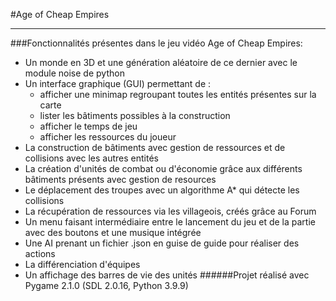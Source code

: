 #Age of Cheap Empires
***
###Fonctionnalités présentes dans le jeu vidéo Age of Cheap Empires:
* Un monde en 3D et une génération aléatoire de ce dernier avec le module noise de python
* Un interface graphique (GUI) permettant de :
  * afficher une minimap regroupant toutes les entités présentes sur la carte
  * lister les bâtiments possibles à la construction
  * afficher le temps de jeu
  * afficher les ressources du joueur
* La construction de bâtiments avec gestion de ressources et de collisions avec les autres entités
* La création d'unités de combat ou d'économie grâce aux différents bâtiments présents avec gestion de resources
* Le déplacement des troupes avec un algorithme A* qui détecte les collisions
* La récupération de ressources via les villageois, créés grâce au Forum
* Un menu faisant intermédiaire entre le lancement du jeu et de la partie avec des boutons et une musique intégrée 
* Une AI prenant un fichier .json en guise de guide pour réaliser des actions
* La différenciation d'équipes
* Un affichage des barres de vie des unités
######Projet réalisé avec  Pygame 2.1.0 (SDL 2.0.16, Python 3.9.9)